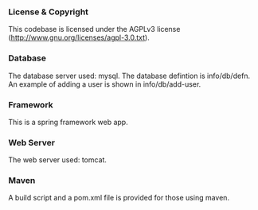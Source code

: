 

### License & Copyright ###

This codebase is licensed under the AGPLv3 license (http://www.gnu.org/licenses/agpl-3.0.txt). 

### Database ###

The database server used: mysql. The database defintion is
info/db/defn. An example of adding a user is shown in info/db/add-user.


### Framework ###

This is a spring framework web app.

### Web Server ###

The web server used: tomcat.

### Maven ###

A build script and a pom.xml file is provided for those using maven.



